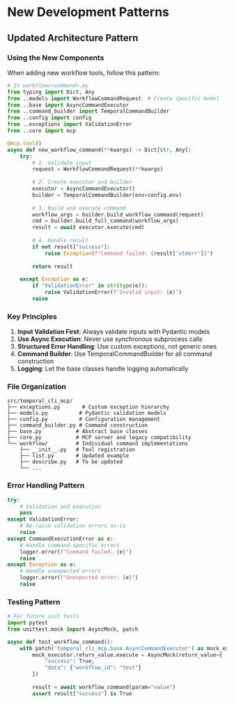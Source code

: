 # New Development Patterns

## Updated Architecture Pattern

### Using the New Components

When adding new workflow tools, follow this pattern:

```python
# In workflow/<command>.py
from typing import Dict, Any
from ..models import WorkflowCommandRequest  # Create specific model
from ..base import AsyncCommandExecutor
from ..command_builder import TemporalCommandBuilder
from ..config import config
from ..exceptions import ValidationError
from ..core import mcp

@mcp.tool()
async def new_workflow_command(**kwargs) -> Dict[str, Any]:
    try:
        # 1. Validate input
        request = WorkflowCommandRequest(**kwargs)
        
        # 2. Create executor and builder
        executor = AsyncCommandExecutor()
        builder = TemporalCommandBuilder(env=config.env)
        
        # 3. Build and execute command
        workflow_args = builder.build_workflow_command(request)
        cmd = builder.build_full_command(workflow_args)
        result = await executor.execute(cmd)
        
        # 4. Handle result
        if not result["success"]:
            raise Exception(f"Command failed: {result['stderr']}")
        
        return result
        
    except Exception as e:
        if "ValidationError" in str(type(e)):
            raise ValidationError(f"Invalid input: {e}")
        raise
```

### Key Principles

1. **Input Validation First**: Always validate inputs with Pydantic models
2. **Use Async Execution**: Never use synchronous subprocess calls
3. **Structured Error Handling**: Use custom exceptions, not generic ones
4. **Command Builder**: Use TemporalCommandBuilder for all command construction
5. **Logging**: Let the base classes handle logging automatically

### File Organization

```
src/temporal_cli_mcp/
├── exceptions.py       # Custom exception hierarchy
├── models.py          # Pydantic validation models
├── config.py          # Configuration management
├── command_builder.py # Command construction
├── base.py           # Abstract base classes
├── core.py           # MCP server and legacy compatibility
└── workflow/         # Individual command implementations
    ├── __init__.py   # Tool registration
    ├── list.py       # Updated example
    ├── describe.py   # To be updated
    └── ...
```

### Error Handling Pattern

```python
try:
    # Validation and execution
    pass
except ValidationError:
    # Re-raise validation errors as-is
    raise
except CommandExecutionError as e:
    # Handle command-specific errors
    logger.error(f"Command failed: {e}")
    raise
except Exception as e:
    # Handle unexpected errors
    logger.error(f"Unexpected error: {e}")
    raise
```

### Testing Pattern

```python
# For future unit tests
import pytest
from unittest.mock import AsyncMock, patch

async def test_workflow_command():
    with patch('temporal_cli_mcp.base.AsyncCommandExecutor') as mock_executor:
        mock_executor.return_value.execute = AsyncMock(return_value={
            "success": True,
            "data": {"workflow_id": "test"}
        })
        
        result = await workflow_command(param="value")
        assert result["success"] is True
```